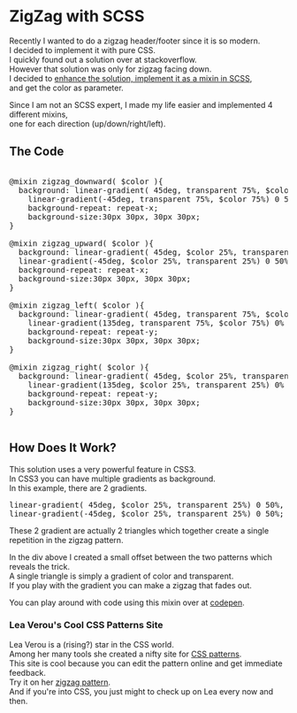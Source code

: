 <div class="mograblog" dir="ltr" style="text-align: left;" trbidi="on">

# ZigZag with SCSS

Recently I wanted to do a zigzag header/footer since it is so modern.  
I decided to implement it with pure CSS.  
I quickly found out a solution over at stackoverflow.  
However that solution was only for zigzag facing down.  
I decided to [enhance the solution, implement it as a mixin in SCSS](http://stackoverflow.com/a/17505515/1068746 "My enhanced solution"),  
and get the color as parameter.  

Since I am not an SCSS expert, I made my life easier and implemented 4 different mixins,  
one for each direction (up/down/right/left).  

## The Code

<pre class="prettyprint">  
@mixin zigzag_downward( $color ){  
  background: linear-gradient( 45deg, transparent 75%, $color 75%) 0 50%,  
    linear-gradient(-45deg, transparent 75%, $color 75%) 0 50%;  
    background-repeat: repeat-x;  
    background-size:30px 30px, 30px 30px;  
}  

@mixin zigzag_upward( $color ){  
  background: linear-gradient( 45deg, $color 25%, transparent 25%) 0 50%,  
  linear-gradient(-45deg, $color 25%, transparent 25%) 0 50%;  
  background-repeat: repeat-x;  
  background-size:30px 30px, 30px 30px;  
}  

@mixin zigzag_left( $color ){  
  background: linear-gradient( 45deg, transparent 75%, $color 75%) 0% 0,  
    linear-gradient(135deg, transparent 75%, $color 75%) 0% 0%;  
    background-repeat: repeat-y;  
    background-size:30px 30px, 30px 30px;  
}  

@mixin zigzag_right( $color ){  
  background: linear-gradient( 45deg, $color 25%, transparent 25%) 0% 0,  
    linear-gradient(135deg, $color 25%, transparent 25%) 0% 0%;  
    background-repeat: repeat-y;  
    background-size:30px 30px, 30px 30px;  
}  

</pre>

## How Does It Work?

This solution uses a very powerful feature in CSS3\.  
In CSS3 you can have multiple gradients as background.  
In this example, there are 2 gradients.  

<pre>linear-gradient( 45deg, $color 25%, transparent 25%) 0 50%,  
linear-gradient(-45deg, $color 25%, transparent 25%) 0 50%;</pre>

These 2 gradient are actually 2 triangles which together create a single repetition in the zigzag pattern.  

In the div above I created a small offset between the two patterns which reveals the trick.  
A single triangle is simply a gradient of color and transparent.  
If you play with the gradient you can make a zigzag that fades out.  

You can play around with code using this mixin over at [codepen](http://codepen.io/anon/pen/HjJBF "Codepen").

### Lea Verou's Cool CSS Patterns Site

Lea Verou is a (rising?) star in the CSS world.  
Among her many tools she created a nifty site for [CSS patterns](http://lea.verou.me/css3patterns/ "CSS3 Patterns Gallery").  
This site is cool because you can edit the pattern online and get immediate feedback.  
Try it on her [zigzag pattern](http://lea.verou.me/css3patterns/#zig-zag "Zigzag Pattern").  
And if you're into CSS, you just might to check up on Lea every now and then.  

</div>